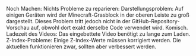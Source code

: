 Noch Machen: Nichts
Probleme zu reparieren: Darstellungsproblem: Auf einigen Geräten wird der Minecraft-Grasblock in der oberen Leiste zu groß dargestellt. Dieses Problem tritt jedoch nicht in der GitHub-Repository-Vorschau auf, obwohl dort exakt derselbe Code verwendet wird. Komisch.
Ladezeit des Videos: Das eingebettete Video benötigt zu lange zum Laden.
Z-Index-Probleme: Einige Z-Index-Werte müssen korrigiert werden. Die aktuellen funktionieren zwar, sollten aber verbessert werden.
